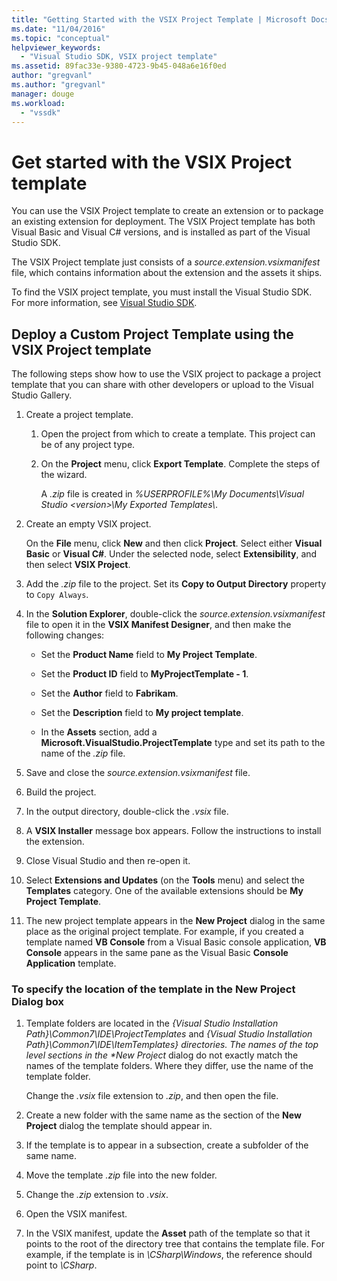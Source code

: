 ```yaml
---
title: "Getting Started with the VSIX Project Template | Microsoft Docs"
ms.date: "11/04/2016"
ms.topic: "conceptual"
helpviewer_keywords: 
  - "Visual Studio SDK, VSIX project template"
ms.assetid: 89fac33e-9380-4723-9b45-048a6e16f0ed
author: "gregvanl"
ms.author: "gregvanl"
manager: douge
ms.workload: 
  - "vssdk"
---
```

# Get started with the VSIX Project template
You can use the VSIX Project template to create an extension or to package an existing extension for deployment. The VSIX Project template has both Visual Basic and Visual C# versions, and is installed as part of the Visual Studio SDK.  

 The VSIX Project template just consists of a *source.extension.vsixmanifest* file, which contains information about the extension and the assets it ships.  

 To find the VSIX project template, you must install the Visual Studio SDK. For more information, see [Visual Studio SDK](../extensibility/visual-studio-sdk.md).  

## Deploy a Custom Project Template using the VSIX Project template  
 The following steps show how to use the VSIX project to package a project template that you can share with other developers or upload to the Visual Studio Gallery.  

1.  Create a project template.  

    1.  Open the project from which to create a template. This project can be of any project type.  

    2.  On the **Project** menu, click **Export Template**. Complete the steps of the wizard.  

         A *.zip* file is created in *%USERPROFILE%\My Documents\Visual Studio \<version>\My Exported Templates\\*.  

2.  Create an empty VSIX project.  

     On the **File** menu, click **New** and then click **Project**. Select either **Visual Basic** or **Visual C#**. Under the selected node, select **Extensibility**, and then select **VSIX Project**.  

3.  Add the *.zip* file to the project. Set its **Copy to Output Directory** property to `Copy Always`.  

4.  In the **Solution Explorer**, double-click the *source.extension.vsixmanifest* file to open it in the **VSIX Manifest Designer**, and then make the following changes:  

    -   Set the **Product Name** field to **My Project Template**.  

    -   Set the **Product ID** field to **MyProjectTemplate - 1**.  

    -   Set the **Author** field to **Fabrikam**.  

    -   Set the **Description** field to **My project template**.  

    -   In the **Assets** section, add a **Microsoft.VisualStudio.ProjectTemplate** type and set its path to the name of the *.zip* file.  

5.  Save and close the *source.extension.vsixmanifest* file.  

6.  Build the project.  

7.  In the output directory, double-click the *.vsix* file.  

8.  A **VSIX Installer** message box appears. Follow the instructions to install the extension.  

9. Close Visual Studio and then re-open it.  

10. Select **Extensions and Updates** (on the **Tools** menu) and select the **Templates** category. One of the available extensions should be **My Project Template**.  

11. The new project template appears in the **New Project** dialog in the same place as the original project template. For example, if you created a template named **VB Console** from a Visual Basic console application, **VB Console** appears in the same pane as the Visual Basic **Console Application** template.  

### To specify the location of the template in the New Project Dialog box  

1. Template folders are located in the *{Visual Studio Installation Path}\Common7\IDE\ProjectTemplates* and <em>{Visual Studio Installation Path}\Common7\IDE\ItemTemplates} directories. The names of the top level sections in the **New Project</em>* dialog do not exactly match the names of the template folders. Where they differ, use the name of the template folder.  

    Change the *.vsix* file extension to *.zip*, and then open the file.  

2. Create a new folder with the same name as the section of the **New Project** dialog the template should appear in.  

3. If the template is to appear in a subsection, create a subfolder of the same name.  

4. Move the template *.zip* file into the new folder.  

5. Change the *.zip* extension to *.vsix*.  

6. Open the VSIX manifest.  

7. In the VSIX manifest, update the **Asset** path of the template so that it points to the root of the directory tree that contains the template file. For example, if the template is in *\CSharp\Windows*, the reference should point to *\CSharp*.
